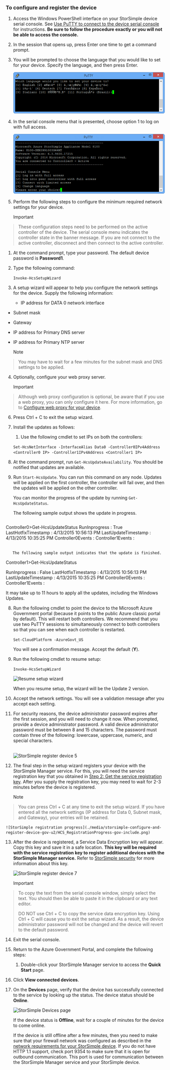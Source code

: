 <!--author=SharS last changed: 12/14/15-->

### To configure and register the device
1. Access the Windows PowerShell interface on your StorSimple device serial console. See [Use PuTTY to connect to the device serial console](#use-putty-to-connect-to-the-device-serial-console.md) for instructions. **Be sure to follow the procedure exactly or you will not be able to access the console.**

2. In the session that opens up, press Enter one time to get a command prompt. 

3. You will be prompted to choose the language that you would like to set for your device. Specify the language, and then press Enter. 

    ![StorSimple configure and register device 1](./media/storsimple-configure-and-register-device-gov-u2/HCS_RegisterYourDevice1-gov-include.png)

4. In the serial console menu that is presented, choose option 1 to log on with full access. 

    ![StorSimple register device 2](./media/storsimple-configure-and-register-device-gov-u2/HCS_RegisterYourDevice2-gov-include.png)

5. Perform the following steps to configure the minimum required network settings for your device.

   > [!IMPORTANT]
> These configuration steps need to be performed on the active controller of the device. The serial console menu indicates the controller state in the banner message. If you are not connect to the active controller, disconnect and then connect to the active controller.
> 
> 
   1. At the command prompt, type your password. The default device password is **Password1**.

2. Type the following command:

     `Invoke-HcsSetupWizard`

3. A setup wizard will appear to help you configure the network settings for the device. Supply the following information: 

   * IP address for DATA 0 network interface
* Subnet mask
* Gateway
* IP address for Primary DNS server
* IP address for Primary NTP server

   > [!NOTE]
> You may have to wait for a few minutes for the subnet mask and DNS settings to be applied. 
> 
4. Optionally, configure your web proxy server.

   > [!IMPORTANT]
> Although web proxy configuration is optional, be aware that if you use a web proxy, you can only configure it here. For more information, go to [Configure web proxy for your device](storsimple-configure-web-proxy.md). 
> 

6. Press Ctrl + C to exit the setup wizard.

7. Install the updates as follows:

   1. Use the following cmdlet to set IPs on both the controllers:

   `Set-HcsNetInterface -InterfaceAlias Data0 -Controller0IPv4Address <Controller0 IP> -Controller1IPv4Address <Controller1 IP>`

2. At the command prompt, run `Get-HcsUpdateAvailability`. You should be notified that updates are available.

3. Run `Start-HcsUpdate`. You can run this command on any node. Updates will be applied on the first controller, the controller will fail over, and then the updates will be applied on the other controller.

   You can monitor the progress of the update by running `Get-HcsUpdateStatus`.    

   The following sample output shows the update in progress.

   ````
Controller0>Get-HcsUpdateStatus
RunInprogress       : True
LastHotfixTimestamp : 4/13/2015 10:56:13 PM
LastUpdateTimestamp : 4/13/2015 10:35:25 PM
Controller0Events   :
Controller1Events   : 
````

   The following sample output indicates that the update is finished.

   ````
Controller1>Get-HcsUpdateStatus

   RunInprogress       : False
LastHotfixTimestamp : 4/13/2015 10:56:13 PM
LastUpdateTimestamp : 4/13/2015 10:35:25 PM
Controller0Events   :
Controller1Events   :

   It may take up to 11 hours to apply all the updates, including the Windows Updates.


8. Run the following cmdlet to point the device to the Microsoft Azure Government portal (because it points to the public Azure classic portal by default). This will restart both controllers. We recommend that you use two PuTTY sessions to simultaneously connect to both controllers so that you can see when each controller is restarted.

    `Set-CloudPlatform -AzureGovt_US`

   You will see a confirmation message. Accept the default (**Y**).

9. Run the following cmdlet to resume setup:

    `Invoke-HcsSetupWizard`

    ![Resume setup wizard](./media/storsimple-configure-and-register-device-gov-u2/HCS_ResumeSetup-gov-include.png)

   When you resume setup, the wizard will be the Update 2 version. 

10. Accept the network settings. You will see a validation message after you accept each setting.

11. For security reasons, the device administrator password expires after the first session, and you will need to change it now. When prompted, provide a device administrator password. A valid device administrator password must be between 8 and 15 characters. The password must contain three of the following: lowercase, uppercase, numeric, and special characters.

    <br/>![StorSimple register device 5](./media/storsimple-configure-and-register-device-gov-u2/HCS_RegisterYourDevice5_gov-include.png)

12. The final step in the setup wizard registers your device with the StorSimple Manager service. For this, you will need the service registration key that you obtained in [Step 2: Get the service registration key](storsimple-get-service-registration-key-gov.md). After you supply the registration key, you may need to wait for 2-3 minutes before the device is registered.

    > [!NOTE]
> You can press Ctrl + C at any time to exit the setup wizard. If you have entered all the network settings (IP address for Data 0, Subnet mask, and Gateway), your entries will be retained.
> 
> 
    ![StorSimple registration progress](./media/storsimple-configure-and-register-device-gov-u2/HCS_RegistrationProgress-gov-include.png)

13. After the device is registered, a Service Data Encryption key will appear. Copy this key and save it in a safe location. **This key will be required with the service registration key to register additional devices with the StorSimple Manager service.** Refer to [StorSimple security](../articles/storsimple/storsimple-security.md) for more information about this key.

    ![StorSimple register device 7](./media/storsimple-configure-and-register-device-gov-u2/HCS_RegisterYourDevice7_gov-include.png)    

    > [!IMPORTANT]
> To copy the text from the serial console window, simply select the text. You should then be able to paste it in the clipboard or any text editor. 
> 
> DO NOT use Ctrl + C to copy the service data encryption key. Using Ctrl + C will cause you to exit the setup wizard. As a result, the device administrator password will not be changed and the device will revert to the default password.
> 
14. Exit the serial console.

15. Return to the Azure Government Portal, and complete the following steps:

    1. Double-click your StorSimple Manager service to access the **Quick Start** page.
2. Click **View connected devices**.
3. On the **Devices** page, verify that the device has successfully connected to the service by looking up the status. The device status should be **Online**.

    ![StorSimple Devices page](./media/storsimple-configure-and-register-device-gov-u2/HCS_DeviceOnline-gov-include.png) 

    If the device status is **Offline**, wait for a couple of minutes for the device to come online. 

    If the device is still offline after a few minutes, then you need to make sure that your firewall network was configured as described in the [network requirements for your StorSimple device](https://msdn.microsoft.com/library/dn772371.aspx). If you do not have HTTP 1.1 support, check port 9354 to make sure that it is open for outbound communication. This port is used for communication between the StorSimple Manager service and your StorSimple device.



